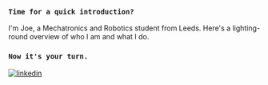 ### `Time for a quick introduction?`
I'm Joe, a Mechatronics and Robotics student from Leeds. Here's a lighting-round overview of who I am and what I do.



### `Now it's your turn.`

<a href="https://linkedin.com/in/joecalvert" target="_blank">
<img src=https://img.shields.io/badge/linkedin-%231E77B5.svg?&style=for-the-badge&logo=linkedin&logoColor=white alt=linkedin style="margin-bottom: 5px;" />
</a>  


